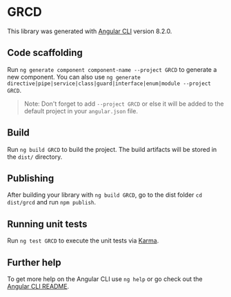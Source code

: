 # GRCD

This library was generated with [Angular CLI](https://github.com/angular/angular-cli) version 8.2.0.

## Code scaffolding

Run `ng generate component component-name --project GRCD` to generate a new component. You can also use `ng generate directive|pipe|service|class|guard|interface|enum|module --project GRCD`.
> Note: Don't forget to add `--project GRCD` or else it will be added to the default project in your `angular.json` file. 

## Build

Run `ng build GRCD` to build the project. The build artifacts will be stored in the `dist/` directory.

## Publishing

After building your library with `ng build GRCD`, go to the dist folder `cd dist/grcd` and run `npm publish`.

## Running unit tests

Run `ng test GRCD` to execute the unit tests via [Karma](https://karma-runner.github.io).

## Further help

To get more help on the Angular CLI use `ng help` or go check out the [Angular CLI README](https://github.com/angular/angular-cli/blob/master/README.md).
